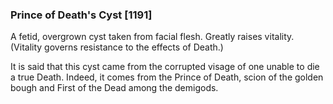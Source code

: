 ### Prince of Death's Cyst [1191]

A fetid, overgrown cyst taken from facial flesh. Greatly raises vitality. (Vitality governs resistance to the effects of Death.)

It is said that this cyst came from the corrupted visage of one unable to die a true Death. Indeed, it comes from the Prince of Death, scion of the golden bough and First of the Dead among the demigods.